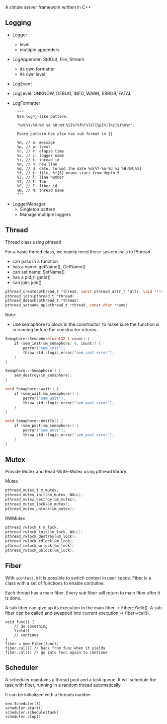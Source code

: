 A simple server framework written in C++

## Logging
- Logger
    - level
    - multiple appenders
- LogAppender: StdOut, File, Stream
    - its own formatter
    - its own level
- LogEvent
- LogLevel: UNKNOW, DEBUG, INFO, WARN, ERROR, FATAL
- LogFormatter

        """
        Use log4j-like pattern:

        "%d{%Y-%m-%d %a %H:%M:%S}%T%f%T%l%T[%p]%T[%c]%T%m%n";

        Every pattern has also has sub format in {}

        %m, // m: message
        %p, // p: level
        %r, // r: elapse time
        %c, // c: logger name
        %t, // t: thread id
        %n, // n: new line
        %d, // d: date, format the date %d{%Y-%m-%d %a %H:%M:%S}
        %f, // f: file, %f{5} means start from depth 5
        %l, // l: line number
        %T, // T: Tab
        %F, // F: fiber id
        %N, // N: thread name
        """
* LoggerManager
    * Singleton pattern
    * Manage multiple loggers

## Thread

Thread class using pthread

For a basic thread class, we mainly need these system calls to Pthread.

* can pass in a function
* has a name: getName(), GetName()
* can set name: SetName()
* has a pid_t: getId()
* can join: join()

```c
pthread_create(pthread_t *thread, const pthread_attr_t *attr, void *(*start_rountine)(void *), void *arg);
pthread_join(pthread_t *thread)
pthread_detach(pthread_t *thread)
pthread_setname_np(pthread_t *thread, const char *name)
```
Note: 

* Use semaphore to block in the constructor, to make sure the function is in running before the constructor returns.

```c
Semaphore::Semaphore(uint32_t count) {
    if (sem_init(&m_semaphore, 0, count)) {
        perror("sem_init");
        throw std::logic_error("sem_init error");
    }
}

Semaphore::~Semaphore() {
    sem_destroy(&m_semaphore);
}

void Semaphore::wait() {
    if (sem_wait(&m_semaphore)) {
        perror("sem_wait");
        throw std::logic_error("sem_wait error");
    }
}

void Semaphore::notify() {
    if (sem_post(&m_semaphore)) {
        perror("sem_post");
        throw std::logic_error("sem_post error");
    }
}

```

## Mutex

Provide Mutex and Read-Write-Mutex using pthread library.

Mutex

```c
pthread_mutex_t m_mutex;
pthread_mutex_init(&m_mutex, NULL);
pthread_mutex_destroy(&m_mutex);
pthread_mutex_lock(&m_mutex); 
pthread_mutex_unlock(&m_mutex); 
```

RWMutex

```c
pthread_rwlock_t m_lock;
pthread_rwlock_init(&m_lock, NULL);
pthread_rwlock_destroy(&m_lock);
pthread_rwlock_rdlock(&m_lock); 
pthread_rwlock_wrlock(&m_lock);
pthread_rwlock_unlock(&m_lock); 
```

## Fiber

With `ucontext.h` it is possible to swtich context in user space.
Fiber is a class with a set of functions to enable coroutine.

Each thread has a main fiber. Every sub fiber will return to main fiber after it is done.

A sub fiber can give up its execution to the main fiber -> Fiber::Yield().
A sub fiber can be called and swapped into current execution -> fiber->call().

```
void func() {
    // do something
    Yield()
    // continue 
}
fiber = new Fiber(func);
fiber.call() // back from func when it yields
fiber.call() // go into func again to continue
```

## Scheduler

A scheduler maintains a thread pool and a task queue. 
It will schedule the task with fiber, running in a random thread automatically.

It can be initialized with a threads number.

```
new Scheduler(3)
scheduler.start()
scheduler.schedule(task)
scheduler.stop()
```



